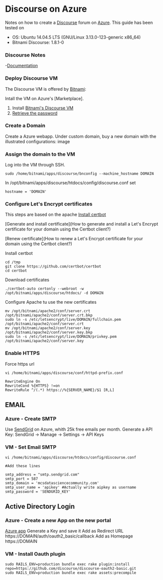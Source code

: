 # Discourse on Azure
Notes on how to create a [Discourse](https://www.discourse.org/) forum on [Azure](https://azure.microsoft.com/).
This guide has been tested on
- OS: Ubuntu 14.04.5 LTS (GNU/Linux 3.13.0-123-generic x86_64)
- Bitnami Discourse: 1.8.1-0

### Discourse Notes
-[Documentation](https://docs.bitnami.com/azure/apps/discourse/)


### Deploy Discourse VM
The Discourse VM is offered by [Bitnami](https://bitnami.com/):

Intall the VM on Azure's [Marketplace].

1. Install [Bitnami's Discourse VM](https://azuremarketplace.microsoft.com/en-us/marketplace/apps/bitnami.discourse?tab=Overview)
2. [Retrieve the password](https://docs.bitnami.com/azure/faq/#how-to-find-application-credentials)

### Create a Domain
Create a Azure webapp.
Under custom domain, buy a new domain with the illustrated configurations:
image

### Assign the domain to the VM
Log into the VM through SSH.
```
sudo /home/bitnami/apps/discourse/bnconfig --machine_hostname DOMAIN
```

In /opt/bitnami/apps/discourse/htdocs/config/discourse.conf set
```
hostname = 'DOMAIN'
```

### Configure Let's Encrypt certificates

This steps are based on the apache
[Install certbot](https://docs.bitnami.com/azure/components/apache/#how-to-install-the-certbot-client-for-the-lets-encrypt-certificate-authority)

[Generate and install certificate](How to generate and install a Let's Encrypt certificate for your domain using the Certbot client?)

[Renew certificate](How to renew a Let's Encrypt certificate for your domain using the Certbot client?)

Install certbot
```
cd /tmp
git clone https://github.com/certbot/certbot
cd certbot
```

Download certificates
```
./certbot-auto certonly --webroot -w /opt/bitnami/apps/discourse/htdocs/ -d DOMAIN
```

Configure Apache tu use the new certificates
```
mv /opt/bitnami/apache2/conf/server.crt /opt/bitnami/apache2/conf/server.crt.bkp
sudo ln -s /etc/letsencrypt/live/DOMAIN/fullchain.pem /opt/bitnami/apache2/conf/server.crt
mv /opt/bitnami/apache2/conf/server.key /opt/bitnami/apache2/conf/server.key.bkp
sudo ln -s /etc/letsencrypt/live/DOMAIN/privkey.pem /opt/bitnami/apache2/conf/server.key
```

### Enable HTTPS
Force https url
```
vi /home/bitnami/apps/discourse/conf/httpd-prefix.conf

RewriteEngine On
RewriteCond %{HTTPS} !=on
RewriteRule ^/(.*) https://%{SERVER_NAME}/$1 [R,L]
```
## EMAIL
### Azure - Create SMTP
Use [SendGrid](https://azuremarketplace.microsoft.com/it-IT/marketplace/apps/SendGrid.SendGrid) on Azure, whith 25k free emails per month.
Generate a API Key: SendGrid -> Manage -> Settings -> API Keys
### VM - Set Email SMTP
```
vi /home/bitnami/apps/discourse/htdocs/config/discourse.conf

#Add these lines

smtp_address = "smtp.sendgrid.com"
smtp_port = 587
smtp_domain = 'mcsdatasciencecommunity.com'
smtp_user_name = 'apikey' #Actually write aipkey as username
smtp_password = 'SENDGRID_KEY'
```
## Active Directory Login
### Azure - Create a new App on the new portal
[Azure app](https://apps.dev.microsoft.com)
Generate a Key and save it
Add as Redirect URL https://DOMAIN/auth/oauth2_basic/callback
Add as Homepage https://DOMAIN
### VM - Install Oauth plugin
```
sudo RAILS_ENV=production bundle exec rake plugin:install repo=https://github.com/discourse/discourse-oauth2-basic.git
sudo RAILS_ENV=production bundle exec rake assets:precompile
```

